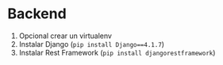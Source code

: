 # Backend

1. Opcional crear un virtualenv
2. Instalar Django (`pip install Django==4.1.7`)
3. Instalar Rest Framework (`pip install djangorestframework`)
